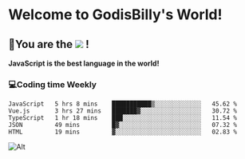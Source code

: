 # Welcome to GodisBilly's World!
## :partying_face:You are the  ![](https://visitor-badge.glitch.me/badge?page_id=Godisbilly.readme) !
**JavaScript is the best language in the world!**
### :computer:Coding time Weekly
  <!--START_SECTION:waka-->
```text
JavaScript   5 hrs 8 mins    ███████████▒░░░░░░░░░░░░░   45.62 % 
Vue.js       3 hrs 27 mins   ███████▓░░░░░░░░░░░░░░░░░   30.72 % 
TypeScript   1 hr 18 mins    ███░░░░░░░░░░░░░░░░░░░░░░   11.54 % 
JSON         49 mins         █▓░░░░░░░░░░░░░░░░░░░░░░░   07.32 % 
HTML         19 mins         ▓░░░░░░░░░░░░░░░░░░░░░░░░   02.83 % 
```
<!--END_SECTION:waka-->
![Alt](https://repobeats.axiom.co/api/embed/eeff64f6cf3d966257bdb597911b88a4c137d508.svg "Repobeats analytics image")
